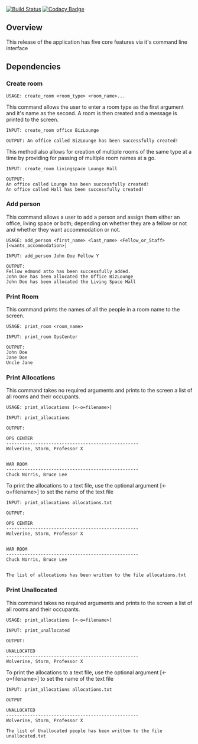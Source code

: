 [![Build Status](https://travis-ci.org/edmondatto/bc-kam-week-2.svg?branch=master)](https://travis-ci.org/edmondatto/bc-kam-week-2)
[![Codacy Badge](https://api.codacy.com/project/badge/Grade/ce741707f6fe46bf9f73065779778368)](https://www.codacy.com/app/edmondatto/bc-kam-week-2?utm_source=github.com&amp;utm_medium=referral&amp;utm_content=edmondatto/bc-kam-week-2&amp;utm_campaign=Badge_Grade)

## Overview
This release of the application has five core features via it's command line interface

## Dependencies


### Create room
```
USAGE: create_room <room_type> <room_name>...
```
This command allows the user to enter a room type as the first argument and it's name as the second. 
A room is then created and a message is printed to the screen.
```
INPUT: create_room office BizLounge
```
```
OUTPUT: An office called BizLounge has been successfully created!
```

This method also allows for creation of multiple rooms of the same type at a time by providing for passing of multiple room names at a go.

```
INPUT: create_room livingspace Lounge Hall
```

```
OUTPUT:
An office called Lounge has been successfully created!
An office called Hall has been successfully created!
```
### Add person
This command allows a user to add a person and assign them either an office, living space or both; depending on whether they are a fellow or not and whether they want accommodation or not.
```
USAGE: add_person <first_name> <last_name> <Fellow_or_Staff> [<wants_accommodation>]
```

```
INPUT: add_person John Doe Fellow Y
```
 
```
OUTPUT:
Fellow edmond atto has been successfully added.
John Doe has been allocated the Office BizLounge
John Doe has been allocated the Living Space Hall
```

### Print Room
This command prints the names of all the people in a room name to the screen.
```
USAGE: print_room <room_name>
```

```
INPUT: print_room OpsCenter
```

```
OUTPUT:
John Doe
Jane Doe
Uncle Jane
```

### Print Allocations
This command takes no required arguments and prints to the screen a list of all rooms and their occupants. 
```
USAGE: print_allocations [<-o=filename>]
```
```
INPUT: print_allocations
```
```
OUTPUT:

OPS CENTER
--------------------------------------------------
Wolverine, Storm, Professor X


WAR ROOM
--------------------------------------------------
Chuck Norris, Bruce Lee
```

To print the allocations to a text file, use the optional argument [<-o=filename>] to set the name of the text file
```
INPUT: print_allocations allocations.txt 
```

```
OUTPUT:

OPS CENTER
--------------------------------------------------
Wolverine, Storm, Professor X


WAR ROOM
--------------------------------------------------
Chuck Norris, Bruce Lee


The list of allocations has been written to the file allocations.txt
```

### Print Unallocated
This command takes no required arguments and prints to the screen a list of all rooms and their occupants. 
```
USAGE: print_allocations [<-o=filename>]
```
```
INPUT: print_unallocated
```
```
OUTPUT:

UNALLOCATED
--------------------------------------------------
Wolverine, Storm, Professor X

```

To print the allocations to a text file, use the optional argument [<-o=filename>] to set the name of the text file
```
INPUT: print_allocations allocations.txt 
```

```
OUTPUT

UNALLOCATED
--------------------------------------------------
Wolverine, Storm, Professor X

The list of Unallocated people has been written to the file unallocated.txt
```